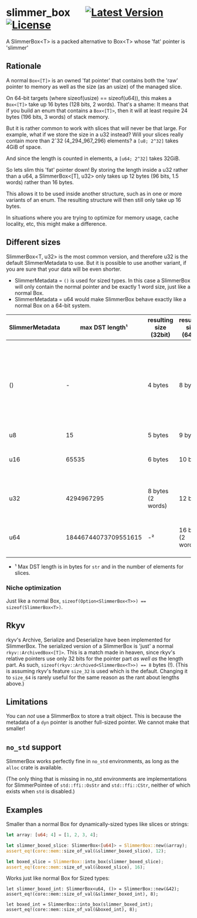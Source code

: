 # slimmer_box &emsp; [![Latest Version]][crates.io] [![License]][license path] 

<!-- [![requires: rustc 1.47+]][Rust 1.47] -->


[Latest Version]: https://img.shields.io/crates/v/slimmer_box.svg
[crates.io]: https://crates.io/crates/slimmer_box
[License]: https://img.shields.io/badge/license-MIT-blue.svg
[license path]: https://github.com/djkoloski/slimmer_box/blob/main/LICENSE
[requires: rustc 1.47+]: https://img.shields.io/badge/rustc-1.47+-lightgray.svg
<!-- [Rust 1.47]: https://blog.rust-lang.org/2020/10/08/Rust-1.47.html -->


A SlimmerBox&lt;T> is a packed alternative to Box&lt;T> whose 'fat' pointer is 'slimmer'

## Rationale

A normal `Box<[T]>` is an owned 'fat pointer' that contains both the 'raw' pointer to memory
as well as the size (as an usize) of the managed slice.

On 64-bit targets (where sizeof(usize) == sizeof(u64)), this makes a `Box<[T]>` take up 16 bytes (128 bits, 2 words).
That's a shame: It means that if you build an enum that contains a `Box<[T]>`,
then it will at least require 24 bytes (196 bits, 3 words) of stack memory.

But it is rather common to work with slices that will never be that large.
For example, what if we store the size in a u32 instead?
Will your slices really contain more than 2ˆ32 (4_294_967_296) elements?
a `[u8; 2^32]` takes 4GiB of space.

And since the length is counted in elements, a `[u64; 2^32]` takes 32GiB.

So lets slim this 'fat' pointer down!
By storing the length inside a u32 rather than a u64,
a SlimmerBox<[T], u32> only takes up 12 bytes (96 bits, 1.5 words) rather than 16 bytes.

This allows it to be used inside another structure, such as in one or more variants of an enum.
The resulting structure will then still only take up 16 bytes.

In situations where you are trying to optimize for memory usage, cache locality, etc,
this might make a difference.

## Different sizes

SlimmerBox<T, u32> is the most common version, and therefore u32 is the default SlimmerMetadata to use.
But it is possible to use another variant, if you are sure that your data will be even shorter.

- SlimmerMetadata = `()` is used for sized types. In this case a SlimmerBox will only contain the normal pointer and be exactly 1 word size, just like a normal Box.
- SlimmerMetadata = u64 would make SlimmerBox behave exactly like a normal Box on a 64-bit system.

| SlimmerMetadata | max DST length¹      | resulting size (32bit) | resulting size (64bit) | Notes                                                                           |
|-----------------|----------------------|------------------------|------------------------|---------------------------------------------------------------------------------|
| ()              | -                    | 4 bytes                | 8 bytes                | Used for normal sized types. Identical in size to a normal Box<T> in this case. |
| u8              | 15                   | 5 bytes                | 9 bytes                |                                                                                 |
| u16             | 65535                | 6 bytes                | 10 bytes               | Identical to Box<DST> on 16-bit systems                                         |
| u32             | 4294967295           | 8 bytes (2 words)      | 12 bytes               | Identical to Box<DST> on 32-bit systems                                         |
| u64             | 18446744073709551615 | -²                     | 16 bytes (2 words)     | Identical to Box<DST> on 64-bit systems                                         |

- ¹ Max DST length is in bytes for `str` and in the number of elements for slices.

### Niche optimization

Just like a normal Box, `sizeof(Option<SlimmerBox<T>>) == sizeof(SlimmerBox<T>)`.

## Rkyv

rkyv's Archive, Serialize and Deserialize have been implemented for SlimmerBox.
The serialized version of a SlimmerBox<T> is 'just' a normal `rkyv::ArchivedBox<[T]>`.
This is a match made in heaven, since rkyv's relative pointers use only 32 bits for the pointer part _as well as_ the length part.
As such, `sizeof(rkyv::Archived<SlimmerBox<T>>) == 8` bytes (!).
(This is assuming rkyv's feature `size_32` is used which is the default.
Changing it to `size_64` is rarely useful for the same reason as the rant about lengths above.)

## Limitations

You can _not_ use a SlimmerBox to store a trait object.
This is because the metadata of a `dyn` pointer is another full-sized pointer. We cannot make that smaller!

## `no_std` support

SlimmerBox works perfectly fine in `no_std` environments, as long as the `alloc` crate is available.

(The only thing that is missing in no_std environments are implementations for SlimmerPointee of `std::ffi::OsStr` and `std::ffi::CStr`, neither of which exists when `std` is disabled.)

## Examples

Smaller than a normal Box for dynamically-sized types like slices or strings:

```rust
let array: [u64; 4] = [1, 2, 3, 4];

let slimmer_boxed_slice: SlimmerBox<[u64]> = SlimmerBox::new(&array);
assert_eq!(core::mem::size_of_val(&slimmer_boxed_slice), 12);

let boxed_slice = SlimmerBox::into_box(slimmer_boxed_slice);
assert_eq!(core::mem::size_of_val(&boxed_slice), 16);
```

Works just like normal Box for Sized types:
```
let slimmer_boxed_int: SlimmerBox<u64, ()> = SlimmerBox::new(&42);
assert_eq!(core::mem::size_of_val(&slimmer_boxed_int), 8);

let boxed_int = SlimmerBox::into_box(slimmer_boxed_int);
assert_eq!(core::mem::size_of_val(&boxed_int), 8);
```

